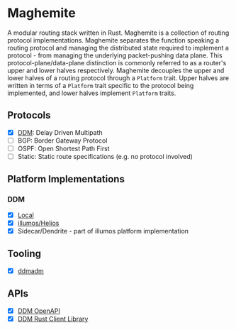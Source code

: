 Maghemite
=========

A modular routing stack written in Rust. Maghemite is a collection of routing
protocol implementations. Maghemite separates the function speaking a routing
protocol and managing the distributed state required to implement a protocol -
from managing the underlying packet-pushing data plane. This
protocol-plane/data-plane distinction is commonly referred to as a router's
upper and lower halves respectively. Maghemite decouples the upper and lower
halves of a routing protocol through a `Platform` trait. Upper halves are
written in terms of a `Platform` trait specific to the protocol being
implemented, and lower halves implement `Platform` traits.

## Protocols

- [x] [DDM](ddm): Delay Driven Multipath
- [ ] BGP: Border Gateway Protocol
- [ ] OSPF: Open Shortest Path First
- [ ] Static: Static route specifications (e.g. no protocol involved)

## Platform Implementations

### DDM

- [x] [Local](ddm-local)
- [x] [illumos/Helios](ddm-illumos)
- [x] Sidecar/Dendrite - part of illumos platform implementation

## Tooling

- [x] [ddmadm](ddmadm)

## APIs

- [x] [DDM OpenAPI](ddm-openapi)
- [x] [DDM Rust Client Library](ddm-admin-client)
